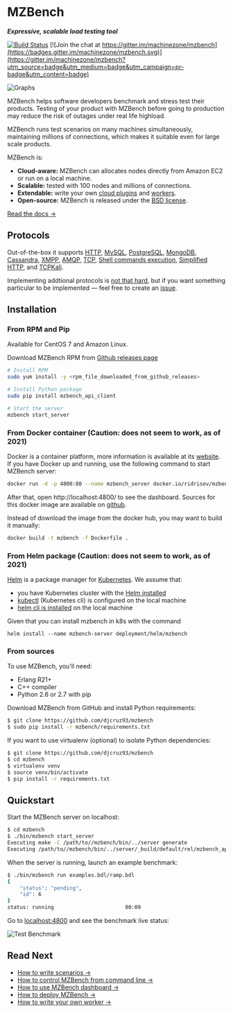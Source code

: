 # MZBench

***Expressive, scalable load testing tool***

[![Build Status](https://travis-ci.org/mzbench/mzbench.svg?branch=master)](https://travis-ci.org/mzbench/mzbench) [![Join the chat at https://gitter.im/machinezone/mzbench](https://badges.gitter.im/machinezone/mzbench.svg)](https://gitter.im/machinezone/mzbench?utm_source=badge&utm_medium=badge&utm_campaign=pr-badge&utm_content=badge)

![Graphs](doc/images/graphs.gif)

MZBench helps software developers benchmark and stress test their products. Testing of your product with MZBench before going to production may reduce the risk of outages under real life highload.

MZBench runs test scenarios on many machines simultaneously, maintaining millions of connections, which makes it suitable even for large scale products.

MZBench is:

 - **Cloud-aware:** MZBench can allocates nodes directly from Amazon EC2 or run on a local machine.
 - **Scalable:** tested with 100 nodes and millions of connections.
 - **Extendable:** write your own [cloud plugins](doc/cloud_plugins.md#how-to-write-a-cloud-plugin) and [workers](doc/workers.md#how-to-write-a-worker).
 - **Open-source:** MZBench is released under the [BSD license](https://github.com/djcruz93/mzbench/blob/master/LICENSE).

[Read the docs →](https://satori-com.github.io/mzbench)

## Protocols

Out-of-the-box it supports [HTTP](workers/http), [MySQL](workers/mysql), [PostgreSQL](workers/pgsql), [MongoDB](workers/mongo), [Cassandra](workers/cassandra), [XMPP](workers/xmpp), [AMQP](workers/amqp), [TCP](workers/tcp), [Shell commands execution](workers/exec), [Simplified HTTP](workers/simple_http), and [TCPKali](workers/tcpkali).

Implementing addtional protocols is [not that hard](doc/workers.md#how-to-write-a-worker), but if you want something particular to be implemented — feel free to create an [issue](https://github.com/djcruz93/mzbench/issues).

## Installation

### From RPM and Pip

Available for CentOS 7 and Amazon Linux.

Download MZBench RPM from [Github releases page](https://github.com/djcruz93/mzbench/releases)

```bash
# Install RPM
sudo yum install -y <rpm_file_downloaded_from_github_releases>

# Install Python package
sudo pip install mzbench_api_client

# Start the server
mzbench start_server
```

### From Docker container (Caution: does not seem to work, as of 2021)

Docker is a container platform, more information is available at its [website](https://www.docker.com/). If you have Docker up and running, use the following command to start MZBench server:

```bash
docker run -d -p 4800:80 --name mzbench_server docker.io/ridrisov/mzbench
```

After that, open http://localhost:4800/ to see the dashboard. Sources for this docker image are available on [github](https://github.com/djcruz93/mzbench/tree/master/docker).

Instead of download the image from the docker hub, you may want to build it manually:

```bash
docker build -t mzbench -f Dockerfile .
```

### From Helm package (Caution: does not seem to work, as of 2021)

[Helm](https://helm.sh/) is a package manager for [Kubernetes](https://kubernetes.io/).
We assume that:
- you have Kubernetes cluster with the [Helm installed](https://docs.helm.sh/using_helm/#install-helm)
- [kubectl](https://kubernetes.io/docs/reference/kubectl/overview/) (Kubernetes cli) is configured on the local machine
- [helm cli is installed](https://docs.helm.sh/using_helm/#installing-the-helm-client) on the local machine

Given that you can install mzbench in k8s with the command

    helm install --name mzbench-server deployment/helm/mzbench

### From sources

To use MZBench, you'll need:

 - Erlang R21+
 - C++ compiler
 - Python 2.6 or 2.7 with pip

Download MZBench from GitHub and install Python requirements:

```bash
$ git clone https://github.com/djcruz93/mzbench
$ sudo pip install -r mzbench/requirements.txt
```

If you want to use virtualenv (optional) to isolate Python dependencies:

```bash
$ git clone https://github.com/djcruz93/mzbench
$ cd mzbench
$ virtualenv venv
$ source venv/bin/activate
$ pip install -r requirements.txt
```

## Quickstart

Start the MZBench server on localhost:

```bash
$ cd mzbench
$ ./bin/mzbench start_server
Executing make -C /path/to//mzbench/bin/../server generate
Executing /path/to//mzbench/bin/../server/_build/default/rel/mzbench_api/bin/mzbench_api start
```

When the server is running, launch an example benchmark:

```bash
$ ./bin/mzbench run examples.bdl/ramp.bdl
{
    "status": "pending",
    "id": 6
}
status: running                       00:09
```

Go to [localhost:4800](http://localhost:4800) and see the benchmark live status:

![Test Benchmark](doc/images/test_benchmark.png)

## Read Next

 - [How to write scenarios →](doc/scenarios/spec.md)
 - [How to control MZBench from command line →](doc/cli.md)
 - [How to use MZBench dashboard →](doc/dashboard.md)
 - [How to deploy MZBench →](doc/deployment.md)
 - [How to write your own worker →](doc/workers.md#how-to-write-a-worker)
